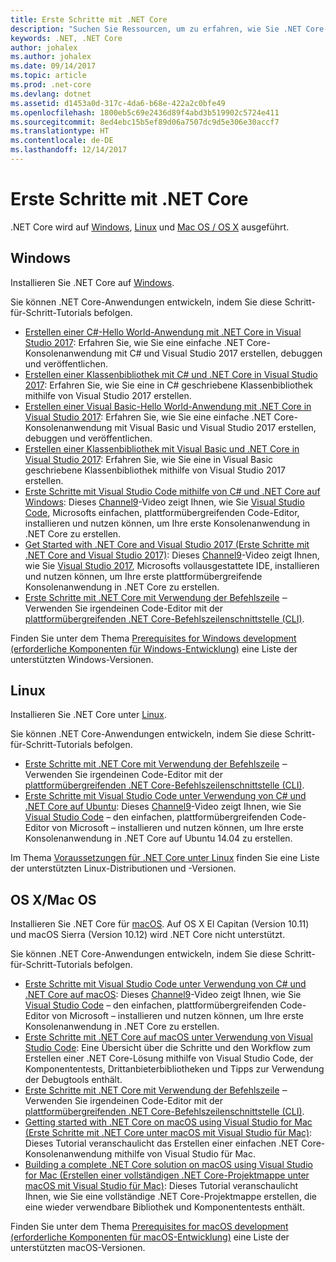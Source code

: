 ```yaml
---
title: Erste Schritte mit .NET Core
description: "Suchen Sie Ressourcen, um zu erfahren, wie Sie .NET Core-Anwendungen auf Windows, Linux und Mac OS erstellen können."
keywords: .NET, .NET Core
author: johalex
ms.author: johalex
ms.date: 09/14/2017
ms.topic: article
ms.prod: .net-core
ms.devlang: dotnet
ms.assetid: d1453a0d-317c-4da6-b68e-422a2c0bfe49
ms.openlocfilehash: 1800eb5c69e2436d89f4abd3b519902c5724e411
ms.sourcegitcommit: 8ed4ebc15b5ef89d06a7507dc9d5e306e30accf7
ms.translationtype: HT
ms.contentlocale: de-DE
ms.lasthandoff: 12/14/2017
---
```

# <a name="get-started-with-net-core"></a>Erste Schritte mit .NET Core

.NET Core wird auf [Windows](#windows), [Linux](#linux) und [Mac OS / OS X](#os-x--macos) ausgeführt.

## <a name="windows"></a>Windows

Installieren Sie .NET Core auf [Windows](https://www.microsoft.com/net/core#windows). 

Sie können .NET Core-Anwendungen entwickeln, indem Sie diese Schritt-für-Schritt-Tutorials befolgen.

* [Erstellen einer C#-Hello World-Anwendung mit .NET Core in Visual Studio 2017](./tutorials/with-visual-studio.md): Erfahren Sie, wie Sie eine einfache .NET Core-Konsolenanwendung mit C# und Visual Studio 2017 erstellen, debuggen und veröffentlichen.
* [Erstellen einer Klassenbibliothek mit C# und .NET Core in Visual Studio 2017](./tutorials/library-with-visual-studio.md): Erfahren Sie, wie Sie eine in C# geschriebene Klassenbibliothek mithilfe von Visual Studio 2017 erstellen.
* [Erstellen einer Visual Basic-Hello World-Anwendung mit .NET Core in Visual Studio 2017](./tutorials/vb-with-visual-studio.md): Erfahren Sie, wie Sie eine einfache .NET Core-Konsolenanwendung mit Visual Basic und Visual Studio 2017 erstellen, debuggen und veröffentlichen. 
* [Erstellen einer Klassenbibliothek mit Visual Basic und .NET Core in Visual Studio 2017](./tutorials/vb-library-with-visual-studio.md): Erfahren Sie, wie Sie eine in Visual Basic geschriebene Klassenbibliothek mithilfe von Visual Studio 2017 erstellen.
* [Erste Schritte mit Visual Studio Code mithilfe von C# und .NET Core auf Windows](https://channel9.msdn.com/Blogs/dotnet/Get-started-with-VS-Code-using-CSharp-and-NET-Core): Dieses [Channel9](https://channel9.msdn.com)-Video zeigt Ihnen, wie Sie [Visual Studio Code](https://www.visualstudio.com/products/code-vs), Microsofts einfachen, plattformübergreifenden Code-Editor, installieren und nutzen können, um Ihre erste Konsolenanwendung in .NET Core zu erstellen.
* [Get Started with .NET Core and Visual Studio 2017 (Erste Schritte mit .NET Core and Visual Studio 2017)](https://channel9.msdn.com/Blogs/dotnet/Get-Started-NET-Core-Visual-Studio-2017): Dieses [Channel9](https://channel9.msdn.com)-Video zeigt Ihnen, wie Sie [Visual Studio 2017](https://www.visualstudio.com/), Microsofts vollausgestattete IDE, installieren und nutzen können, um Ihre erste plattformübergreifende Konsolenanwendung in .NET Core zu erstellen.
* [Erste Schritte mit .NET Core mit Verwendung der Befehlszeile](tutorials/using-with-xplat-cli.md) ‒ Verwenden Sie irgendeinen Code-Editor mit der [ plattformübergreifenden .NET Core-Befehlszeilenschnittstelle (CLI)](tools/index.md).

Finden Sie unter dem Thema [Prerequisites for Windows development (erforderliche Komponenten für Windows-Entwicklung)](windows-prerequisites.md) eine Liste der unterstützten Windows-Versionen.

## <a name="linux"></a>Linux

Installieren Sie .NET Core unter [Linux](https://www.microsoft.com/net/core#linuxredhat).

Sie können .NET Core-Anwendungen entwickeln, indem Sie diese Schritt-für-Schritt-Tutorials befolgen.

* [Erste Schritte mit .NET Core mit Verwendung der Befehlszeile](tutorials/using-with-xplat-cli.md) ‒ Verwenden Sie irgendeinen Code-Editor mit der [ plattformübergreifenden .NET Core-Befehlszeilenschnittstelle (CLI)](tools/index.md).
* [Erste Schritte mit Visual Studio Code unter Verwendung von C# und .NET Core auf Ubuntu](https://channel9.msdn.com/Blogs/dotnet/Get-started-with-VS-Code-Csharp-dotnet-Core-Ubuntu): Dieses [Channel9](https://channel9.msdn.com)-Video zeigt Ihnen, wie Sie [Visual Studio Code](https://code.visualstudio.com/) – den einfachen, plattformübergreifenden Code-Editor von Microsoft – installieren und nutzen können, um Ihre erste Konsolenanwendung in .NET Core auf Ubuntu 14.04 zu erstellen.

Im Thema [Voraussetzungen für .NET Core unter Linux](linux-prerequisites.md) finden Sie eine Liste der unterstützten Linux-Distributionen und -Versionen.

## <a name="os-x--macos"></a>OS X/Mac OS

Installieren Sie .NET Core für [macOS](https://www.microsoft.com/net/core#macos). Auf OS X El Capitan (Version 10.11) und macOS Sierra (Version 10.12) wird .NET Core nicht unterstützt.

Sie können .NET Core-Anwendungen entwickeln, indem Sie diese Schritt-für-Schritt-Tutorials befolgen.

* [Erste Schritte mit Visual Studio Code unter Verwendung von C# und .NET Core auf macOS](https://channel9.msdn.com/Blogs/dotnet/Get-started-VSCode-NET-Core-Mac): Dieses [Channel9](https://channel9.msdn.com)-Video zeigt Ihnen, wie Sie [Visual Studio Code](https://code.visualstudio.com/) – den einfachen, plattformübergreifenden Code-Editor von Microsoft – installieren und nutzen können, um Ihre erste Konsolenanwendung in .NET Core zu erstellen. 
* [Erste Schritte mit .NET Core auf macOS unter Verwendung von Visual Studio Code](tutorials/using-on-macos.md): Eine Übersicht über die Schritte und den Workflow zum Erstellen einer .NET Core-Lösung mithilfe von Visual Studio Code, der Komponententests, Drittanbieterbibliotheken und Tipps zur Verwendung der Debugtools enthält.
* [Erste Schritte mit .NET Core mit Verwendung der Befehlszeile](tutorials/using-with-xplat-cli.md) ‒ Verwenden Sie irgendeinen Code-Editor mit der [ plattformübergreifenden .NET Core-Befehlszeilenschnittstelle (CLI)](tools/index.md).
* [Getting started with .NET Core on macOS using Visual Studio for Mac (Erste Schritte mit .NET Core unter macOS mit Visual Studio für Mac)](tutorials/using-on-mac-vs.md): Dieses Tutorial veranschaulicht das Erstellen einer einfachen .NET Core-Konsolenanwendung mithilfe von Visual Studio für Mac.
* [Building a complete .NET Core solution on macOS using Visual Studio for Mac (Erstellen einer vollständigen .NET Core-Projektmappe unter macOS mit Visual Studio für Mac)](tutorials/using-on-mac-vs-full-solution.md): Dieses Tutorial veranschaulicht Ihnen, wie Sie eine vollständige .NET Core-Projektmappe erstellen, die eine wieder verwendbare Bibliothek und Komponententests enthält.

Finden Sie unter dem Thema [Prerequisites for macOS development (erforderliche Komponenten für macOS-Entwicklung)](macos-prerequisites.md) eine Liste der unterstützten macOS-Versionen.
